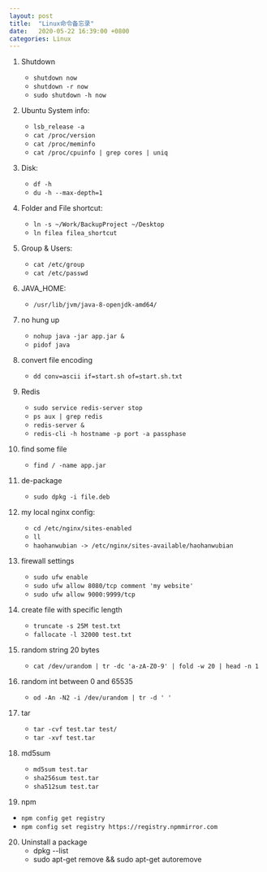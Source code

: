 ```yaml
---
layout: post
title:  "Linux命令备忘录"
date:   2020-05-22 16:39:00 +0800
categories: Linux
--- 
```


1. Shutdown
	- `shutdown now`
	- `shutdown -r now`
	- `sudo shutdown -h now`

2. Ubuntu System info:
	- `lsb_release -a` 
	- `cat /proc/version`
	- `cat /proc/meminfo`
	- `cat /proc/cpuinfo | grep cores | uniq`

3. Disk:
	- `df -h`
	- `du -h --max-depth=1` 
	
4. Folder and File shortcut:
	- `ln -s ~/Work/BackupProject ~/Desktop`
	- `ln filea filea_shortcut`
5. Group & Users:
	- `cat /etc/group`
	- `cat /etc/passwd`
6. JAVA_HOME:
	- `/usr/lib/jvm/java-8-openjdk-amd64/`

7. no hung up
	- `nohup java -jar app.jar &`
	- `pidof java`
	 
8. convert file encoding
	- `dd conv=ascii if=start.sh of=start.sh.txt`

9. Redis
	- `sudo service redis-server stop`
	- `ps aux | grep redis`
	- `redis-server &`
	- `redis-cli -h hostname -p port -a passphase`

10. find some file
    - `find / -name app.jar`

11. de-package
    - `sudo dpkg -i file.deb`

12. my local nginx config:
    - `cd /etc/nginx/sites-enabled`
	- `ll`
    - `haohanwubian -> /etc/nginx/sites-available/haohanwubian`
 
13. firewall settings
	- `sudo ufw enable`
	- `sudo ufw allow 8080/tcp comment 'my website'`
	- `sudo ufw allow 9000:9999/tcp`

14. create file with specific length
	- `truncate -s 25M test.txt`
	- `fallocate -l 32000 test.txt`

15. random string 20 bytes
	- `cat /dev/urandom | tr -dc 'a-zA-Z0-9' | fold -w 20 | head -n 1`

16. random int between 0 and 65535 
	- `od -An -N2 -i /dev/urandom | tr -d ' '`

17. tar
	- `tar -cvf test.tar test/`
	- `tar -xvf test.tar`

18. md5sum 
	- `md5sum test.tar`
	- `sha256sum test.tar`
	- `sha512sum test.tar`

19. npm
  - `npm config get registry`
  - `npm config set registry https://registry.npmmirror.com`

20. Uninstall a package
	- dpkg --list
	- sudo apt-get remove <package name> && sudo apt-get autoremove
